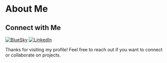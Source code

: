 # About Me

## Connect with Me
[![BlueSky](https://img.shields.io/badge/-Bluesky-3686f7?style=flat&logo=icloud&logoColor=white)](https://bsky.app/profile/aahepburn.bsky.social) [![LinkedIn](https://img.shields.io/badge/LinkedIn-blue?style=for-the-badge&logo=linkedin&logoColor=white)](https://www.linkedin.com/in/alhepburn/)



Thanks for visiting my profile! Feel free to reach out if you want to connect or collaborate on projects.


